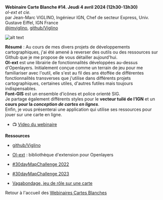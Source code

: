 **Webinaire Carte Blanche #14. Jeudi 4 avril 2024 (12h30-13h30)** </br>
_ol-ext et cie._ </br>
par Jean-Marc VIGLINO, Ingénieur IGN, Chef de secteur Express, Univ. Gustave Eiffel, IGN France  </br>
 [@jmviglino](https://twitter.com/jmviglino), [github/Viglino](https://github.com/Viglino)

![alt text](https://raw.githubusercontent.com/magisAR9/webinaires/main/affiche_webinaire_viglino.png)


**Résumé** : Au cours de mes divers projets de développements cartographiques, j'ai été amené à reverser des outils ou des ressources sur Github que je me propose de vous détailler aujourd'hui.
</br> **Ol-ext** est une librairie de fonctionnalités développées au-dessus d'Openlayers. Initialement conçue comme un terrain de jeu pour me familiariser avec l'outil, elle s'est au fil des ans étoffée de différentes fonctionnalités transverses que j'utilise dans différents projets cartographiques, certaines utiles, d'autres futiles mais toujours indispensables.
</br> **Font-GIS** est un ensemble d’icônes et police orienté SIG.
</br> Je partage également différents styles pour le **vecteur tuilé de l’IGN** et un
**cours pour la _conception de cartes en lignes_**.
</br> Enfin, je vous présenterai une application qui utilise ses ressources pour jouer sur une carte en ligne.

- 📺 [Video du webinaire](https://bbb-prod-rp.unistra.fr/playback/presentation/2.3/99470eae0814dfe5c9cca017ea6e2edc6966dada-1712226351790) </br>

**Ressources** </br>
- [github/Viglino](https://github.com/Viglino)

- [Ol-ext](https://github.com/Viglino/ol-ext) : bibliothèque d'extension pour Openlayers

- [#30dayMapChallenge 2022](https://viglino.github.io/MapChallenge2022/)

- [#30dayMapChallenge 2023](https://viglino.github.io/MapChallenge2023/)

- [Vagabondage, jeu de rôle sur une carte](https://viglino.github.io/vagabondage/)


Retour à l'accueil des [Webinaires Cartes Blanches](https://github.com/magisAR9/webinaires)
